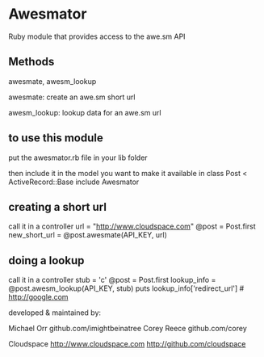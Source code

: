 # Awesmator

Ruby module that provides access to the awe.sm API

## Methods
awesmate, awesm_lookup

awesmate: create an awe.sm short url

awesm_lookup: lookup data for an awe.sm url

## to use this module
put the awesmator.rb file in your lib folder

then include it in the model you want to make it available in
    class Post < ActiveRecord::Base
      include Awesmator

## creating a short url
call it in a controller 
    url = "http://www.cloudspace.com"
    @post = Post.first
    new_short_url = @post.awesmate(API_KEY, url)

## doing a lookup
call it in a controller
    stub = 'c'
    @post = Post.first
    lookup_info = @post.awesm_lookup(API_KEY, stub)
    puts lookup_info['redirect_url'] # http://google.com



developed & maintained by:

Michael Orr github.com/imightbeinatree
Corey Reece github.com/corey

Cloudspace
http://www.cloudspace.com
http://github.com/cloudspace
